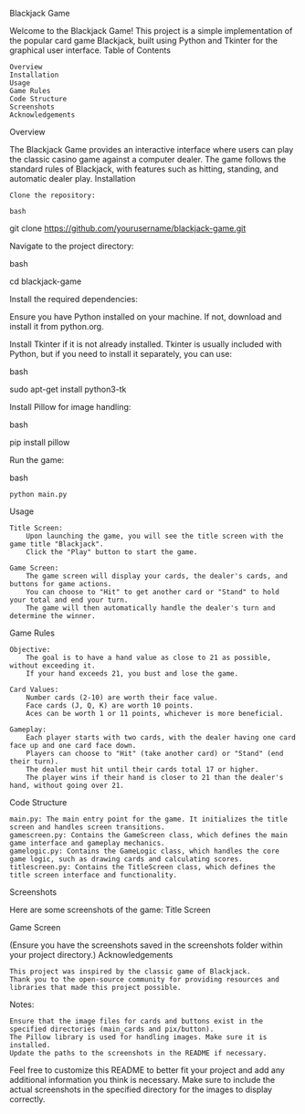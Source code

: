 Blackjack Game

Welcome to the Blackjack Game! This project is a simple implementation of the popular card game Blackjack, built using Python and Tkinter for the graphical user interface.
Table of Contents

    Overview
    Installation
    Usage
    Game Rules
    Code Structure
    Screenshots
    Acknowledgements

Overview

The Blackjack Game provides an interactive interface where users can play the classic casino game against a computer dealer. The game follows the standard rules of Blackjack, with features such as hitting, standing, and automatic dealer play.
Installation

    Clone the repository:

    bash

git clone https://github.com/yourusername/blackjack-game.git

Navigate to the project directory:

bash

cd blackjack-game

Install the required dependencies:

Ensure you have Python installed on your machine. If not, download and install it from python.org.

Install Tkinter if it is not already installed. Tkinter is usually included with Python, but if you need to install it separately, you can use:

bash

sudo apt-get install python3-tk

Install Pillow for image handling:

bash

pip install pillow

Run the game:

bash

    python main.py

Usage

    Title Screen:
        Upon launching the game, you will see the title screen with the game title "Blackjack".
        Click the "Play" button to start the game.

    Game Screen:
        The game screen will display your cards, the dealer's cards, and buttons for game actions.
        You can choose to "Hit" to get another card or "Stand" to hold your total and end your turn.
        The game will then automatically handle the dealer's turn and determine the winner.

Game Rules

    Objective:
        The goal is to have a hand value as close to 21 as possible, without exceeding it.
        If your hand exceeds 21, you bust and lose the game.

    Card Values:
        Number cards (2-10) are worth their face value.
        Face cards (J, Q, K) are worth 10 points.
        Aces can be worth 1 or 11 points, whichever is more beneficial.

    Gameplay:
        Each player starts with two cards, with the dealer having one card face up and one card face down.
        Players can choose to "Hit" (take another card) or "Stand" (end their turn).
        The dealer must hit until their cards total 17 or higher.
        The player wins if their hand is closer to 21 than the dealer's hand, without going over 21.

Code Structure

    main.py: The main entry point for the game. It initializes the title screen and handles screen transitions.
    gamescreen.py: Contains the GameScreen class, which defines the main game interface and gameplay mechanics.
    gamelogic.py: Contains the GameLogic class, which handles the core game logic, such as drawing cards and calculating scores.
    titlescreen.py: Contains the TitleScreen class, which defines the title screen interface and functionality.

Screenshots

Here are some screenshots of the game:
Title Screen

Game Screen

(Ensure you have the screenshots saved in the screenshots folder within your project directory.)
Acknowledgements

    This project was inspired by the classic game of Blackjack.
    Thank you to the open-source community for providing resources and libraries that made this project possible.

Notes:

    Ensure that the image files for cards and buttons exist in the specified directories (main_cards and pix/button).
    The Pillow library is used for handling images. Make sure it is installed.
    Update the paths to the screenshots in the README if necessary.

Feel free to customize this README to better fit your project and add any additional information you think is necessary. Make sure to include the actual screenshots in the specified directory for the images to display correctly.